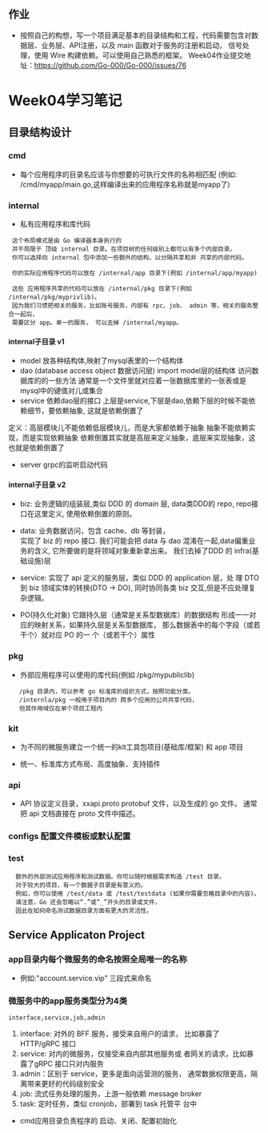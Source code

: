 ## 作业
- 按照自己的构想，写一个项目满足基本的目录结构和工程，代码需要包含对数据层、业务层、API注册，以及 main 函数对于服务的注册和启动，
信号处理，使用 Wire 构建依赖。可以使用自己熟悉的框架。
Week04作业提交地址：https://github.com/Go-000/Go-000/issues/76

# Week04学习笔记

## 目录结构设计

### cmd
- 每个应用程序的目录名应该与你想要的可执行文件的名称相匹配
  (例如: /cmd/myapp/main.go,这样编译出来的应用程序名称就是myapp了)

### internal
- 私有应用程序和库代码
```
 这个布局模式是由 Go 编译器本身执行的
 并不局限于 顶级 internal 目录。在项目树的任何级别上都可以有多个内部目录。 
 你可以选择向 internal 包中添加一些额外的结构，以分隔共享和非 共享的内部代码。
 
 你的实际应用程序代码可以放在 /internal/app 目录下(例如 /internal/app/myapp)
 
 这些 应用程序共享的代码可以放在 /internal/pkg 目录下(例如 /internal/pkg/myprivlib)。
 因为我们习惯把相关的服务，比如账号服务，内部有 rpc、job、 admin 等，相关的服务整合一起后，
 需要区分 app。单一的服务， 可以去掉 /internal/myapp。
``` 
#### internal子目录 v1
- model 放各种结构体,映射了mysql表里的一个结构体
- dao (database access object 数据访问层) 
  import model层的结构体
  访问数据库的的一些方法
  通常是一个文件里就对应着一张数据库里的一张表或是mysql中的键值对儿或集合
- service 依赖dao层的接口
  上层是service,下层是dao,依赖下层的时候不能依赖细节，要依赖抽象, 这就是依赖倒置了

定义：高层模块儿不能依赖低层模块儿，而是大家都依赖于抽象
  抽象不能依赖实现，而是实现依赖抽象
  依赖倒置其实就是高层来定义抽象，底层来实现抽象，这也就是依赖倒置了
- server grpc的监听启动代码

#### internal子目录 v2
- biz: 业务逻辑的组装层,类似 DDD 的 domain 层,
       data类DDD的 repo, repo接口在这里定义,
       使用依赖倒置的原则。

- data: 业务数据访问，包含 cache、db 等封装，  
        实现了 biz 的 repo 接口. 我们可能会把 data 
        与 dao 混淆在一起,data偏重业务的含义,
        它所要做的是将领域对象重新拿出来。
        我们去掉了DDD 的 infra(基础设施)层

- service: 实现了 api 定义的服务层，类似 DDD 的 
        application 层，处 理 DTO 到 biz 领域实体的转换(DTO -> DO),
        同时协同各类 biz 交互,但是不应处理复杂逻辑。

- PO(持久化对象) 它跟持久层（通常是关系型数据库）的数据结构
               形成一一对应的映射关系，如果持久层是关系型数据库，
               那么数据表中的每个字段（或若干个）就对应 PO 的一
               个（或若干个）属性

### pkg
- 外部应用程序可以使用的库代码(例如 /pkg/mypubliclib)
```
   /pkg 目录内，可以参考 go 标准库的组织方式，按照功能分类。 
   /internla/pkg 一般用于项目内的 跨多个应用的公共共享代码，
   但其作用域仅在单个项目工程内
```

### kit 
- 为不同的微服务建立一个统一的kit工具包项目(基础库/框架) 和 app 项目

- 统一、标准库方式布局、高度抽象、支持插件

### api
- API 协议定义目录，xxapi.proto protobuf 文件，以及生成的 go 文件。
  通常把 api 文档直接在 proto 文件中描述。

### configs 配置文件模板或默认配置

### test
```
  额外的外部测试应用程序和测试数据。你可以随时根据需求构造 /test 目录。
  对于较大的项目，有一个数据子目录是有意义的。
  例如，你可以使用 /test/data 或 /test/testdata (如果你需要忽略目录中的内容)。
  请注意，Go 还会忽略以“.”或“_”开头的目录或文件，
  因此在如何命名测试数据目录方面有更大的灵活性。
```

## Service Applicaton Project

### app目录内每个微服务的命名按照全局唯一的名称
- 例如:"account.service.vip" 三段式来命名

### 微服务中的app服务类型分为4类
    interface,service,job,admin
1. interface: 对外的 BFF 服务，接受来自用户的请求， 比如暴露了 HTTP/gRPC 接口
2. service: 对内的微服务，仅接受来自内部其他服务或 者网关的请求，比如暴露了gRPC 接口只对内服务
3. admin：区别于 service，更多是面向运营测的服务， 通常数据权限更高，隔离带来更好的代码级别安全 
4. job: 流式任务处理的服务，上游一般依赖 message broker
5. task: 定时任务，类似 cronjob，部署到 task 托管平 台中

- cmd应用目录负责程序的 启动、关闭、配置初始化


